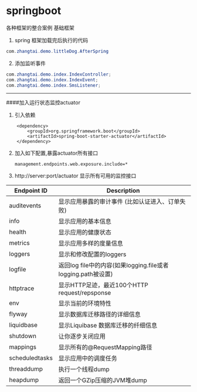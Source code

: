 # springboot
各种框架的整合案例
基础框架
1. spring 框架加载完后执行的代码
```java
com.zhangtai.demo.littleDog.AfterSpring
```
2. 添加监听事件
```java
com.zhangtai.demo.index.IndexController;
com.zhangtai.demo.index.IndexEvent;
com.zhangtai.demo.index.SmsListener;
```

-----------

####加入运行状态监控actuator
1.  引入依赖
```aidl
    <dependency>
        <groupId>org.springframework.boot</groupId>
        <artifactId>spring-boot-starter-actuator</artifactId>
    </dependency>
```
2. 加入如下配置,暴露actuator所有接口
   ```aidl
   management.endpoints.web.exposure.include=*
    ```
3. http://server:port/actuator 显示所有可用的监控接口

  Endpoint ID | Description 
   ---|---
   auditevents | 显示应用暴露的审计事件 (比如认证进入、订单失败)
   info |   显示应用的基本信息
   health | 显示应用的健康状态
   metrics | 显示应用多样的度量信息
   loggers | 显示和修改配置的loggers
   logfile| 返回log file中的内容(如果logging.file或者logging.path被设置)
   httptrace | 显示HTTP足迹，最近100个HTTP request/repsponse
   env | 显示当前的环境特性
   flyway | 显示数据库迁移路径的详细信息
   liquidbase | 显示Liquibase 数据库迁移的纤细信息
   shutdown|让你逐步关闭应用
   mappings| 显示所有的@RequestMapping路径
   scheduledtasks | 显示应用中的调度任务
   threaddump|执行一个线程dump
   heapdump|返回一个GZip压缩的JVM堆dump
